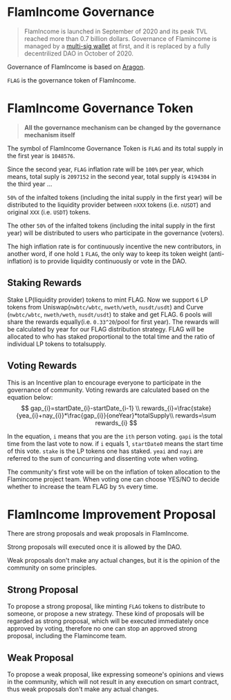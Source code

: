# FlamIncome Governance

> FlamIncome is launched in September of 2020 and its peak TVL reached more than 0.7 billion dollars.
> Governance of Flamincome is managed by a [multi-sig wallet](https://etherscan.io/address/0x9832a79C563d31ether403409C41f92C51b824435cdB0) at first, and it is replaced by a fully decentrilized DAO in October of 2020.

Governance of FlamIncome is based on [Aragon](https://aragon.org).

`FLAG` is the governance token of FlamIncome.

# FlamIncome Governance Token

> **All the governance mechanism can be changed by the governance mechanism itself**

The symbol of FlamIncome Governance Token is `FLAG` and its total supply in the first year is `1048576`.

Since the second year, `FLAG` inflation rate will be `100%` per year, which means, total suply is `2097152` in the second year, total supply is `4194304` in the third year ...

`50%` of the infalted tokens (including the inital supply in the first year) will be distributed to the liquidity provider between `nXXX` tokens (i.e. `nUSDT`) and original `XXX` (i.e. `USDT`) tokens.

The other `50%` of the infalted tokens (including the inital supply in the first year) will be distributed to users who participate in the governance (voters).

The high inflation rate is for continuously incentive the new contributors, in another word, if one hold `1` `FLAG`, the only way to keep its token weight (anti-inflation) is to provide liquidity continuously or vote in the DAO.

## Staking Rewards
Stake LP(liquidity provider) tokens to mint FLAG. 
Now we support `6` LP tokens from Uniswap(`nwbtc/wbtc`, `nweth/weth`, `nusdt/usdt`) and Curve (`nwbtc/wbtc`, `nweth/weth`, `nusdt/usdt`)  to stake and get FLAG. 6 pools will share the rewards equally(i.e. `0.33^20`/pool for first year). The rewards will be calculated by year for our FLAG distribution strategy. FLAG will be allocated to who has staked proportional to the total time and the ratio of individual LP tokens to totalsupply.

## Voting Rewards
This is an Incentive plan to encourage everyone to participate in the governance of community.
Voting rewards are calculated based on the equation below:
$$
gap_{i}=startDate_{i}-startDate_{i-1}   \\
rewards_{i}=\frac{stake}{yea_{i}+nay_{i}}*\frac{gap_{i}}{oneYear}*totalSupply\\
rewards=\sum rewards_{i}
$$

In the equation, `i` means that you are the `ith` person voting. `gapi` is the total time from the last vote to now. if `i` equals 1, `startDate0` means the start time of this vote. `stake` is the LP tokens one has staked. `yeai` and `nayi` are referred to the sum of concurring and dissenting vote when voting.

The community's first vote will be on the inflation of token allocation to the Flamincome project team. When voting one can choose YES/NO to decide whether to increase the team FLAG by `5%` every time.

# FlamIncome Improvement Proposal

There are strong proposals and weak proposals in FlamIncome.

Strong proposals will executed once it is allowed by the DAO.

Weak proposals don't make any actual changes, but it is the opinion of the community on some principles.

## Strong Proposal

To propose a strong proposal, like minting `FLAG` tokens to distribute to someone, or propose a new strategy. These kind of proposals will be regarded as strong proposal, which will be executed immediately once approved by voting, therefore no one can stop an approved strong proposal, including the Flamincome team.

## Weak Proposal

To propose a weak proposal, like expressing someone's opinions and views in the community, which will not result in any execution on smart contract, thus weak proposals don't make any actual changes.

